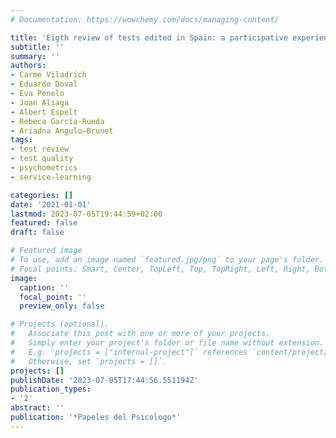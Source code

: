 ```yaml
---
# Documentation: https://wowchemy.com/docs/managing-content/

title: 'Eigth review of tests edited in Spain: a participative experience'
subtitle: ''
summary: ''
authors:
- Carme Viladrich
- Eduardo Doval
- Eva Penelo
- Joan Aliaga
- Albert Espelt
- Rebeca García-Rueda
- Ariadna Angulo—Brunet
tags:
- test review
- test quality
- psychometrics
- service-learning

categories: []
date: '2021-01-01'
lastmod: 2023-07-05T19:44:59+02:00
featured: false
draft: false

# Featured image
# To use, add an image named `featured.jpg/png` to your page's folder.
# Focal points: Smart, Center, TopLeft, Top, TopRight, Left, Right, BottomLeft, Bottom, BottomRight.
image:
  caption: ''
  focal_point: ''
  preview_only: false

# Projects (optional).
#   Associate this post with one or more of your projects.
#   Simply enter your project's folder or file name without extension.
#   E.g. `projects = ["internal-project"]` references `content/project/deep-learning/index.md`.
#   Otherwise, set `projects = []`.
projects: []
publishDate: '2023-07-05T17:44:56.551194Z'
publication_types:
- '2'
abstract: ''
publication: '*Papeles del Psicologo*'
---
```

